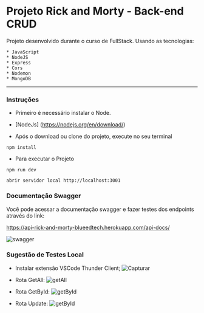 # Projeto Rick and Morty - Back-end CRUD

Projeto desenvolvido durante o curso de FullStack.
Usando as tecnologias: 

    * JavaScript
    * NodeJS
    * Express
    * Cors
    * Nodemon
    * MongoDB
 

---
### Instruções

* Primeiro é necessário instalar o Node.

* [NodeJs] (https://nodejs.org/en/download/)

* Após o download ou clone do projeto, execute no seu terminal

```
npm install
```

* Para executar o Projeto

```
npm run dev
```

```
abrir servidor local http://localhost:3001
```
### Documentação Swagger

Você pode acessar a documentação swagger e fazer testes dos endpoints através do
link:

https://api-rick-and-morty-blueedtech.herokuapp.com/api-docs/

![swagger](https://user-images.githubusercontent.com/78213513/179132015-b7446c2d-3a88-4724-bdf9-2f916cfbe417.PNG)

### Sugestão de Testes Local

* Instalar extensão VSCode Thunder Client;
![Capturar](https://user-images.githubusercontent.com/78213513/175385722-155e1f2c-8bed-477d-ac13-853b2f3c0a41.PNG)

* Rota GetAll:
![getAll](https://user-images.githubusercontent.com/78213513/175386632-3d1681d8-33ec-4dd9-9808-dc2689318202.PNG)


* Rota GetById:
![getById](https://user-images.githubusercontent.com/78213513/175386789-f54721e5-096c-4a4e-9c28-8f0f10ec43fd.PNG)


* Rota Update:
![getById](https://user-images.githubusercontent.com/78213513/175386789-f54721e5-096c-4a4e-9c28-8f0f10ec43fd.PNG)


